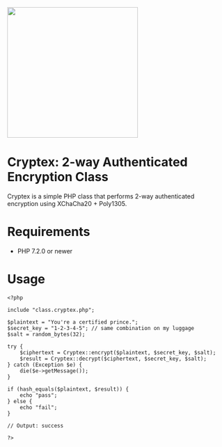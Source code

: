 <img src="https://img.mikeycomicsinc.com/cryptex_xl.png" width="300px">

# Cryptex: 2-way Authenticated Encryption Class

Cryptex is a simple PHP class that performs 2-way authenticated encryption using XChaCha20 + Poly1305.


# Requirements

* PHP 7.2.0 or newer


# Usage

```
<?php

include "class.cryptex.php";

$plaintext = "You're a certified prince.";
$secret_key = "1-2-3-4-5"; // same combination on my luggage
$salt = random_bytes(32);

try {
    $ciphertext = Cryptex::encrypt($plaintext, $secret_key, $salt);
    $result = Cryptex::decrypt($ciphertext, $secret_key, $salt);
} catch (Exception $e) {
    die($e->getMessage());
}

if (hash_equals($plaintext, $result)) {
    echo "pass";
} else {
    echo "fail";
}

// Output: success

?>
```
